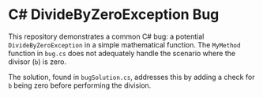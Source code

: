# C# DivideByZeroException Bug

This repository demonstrates a common C# bug: a potential `DivideByZeroException` in a simple mathematical function. The `MyMethod` function in `bug.cs` does not adequately handle the scenario where the divisor (`b`) is zero.

The solution, found in `bugSolution.cs`, addresses this by adding a check for `b` being zero before performing the division.